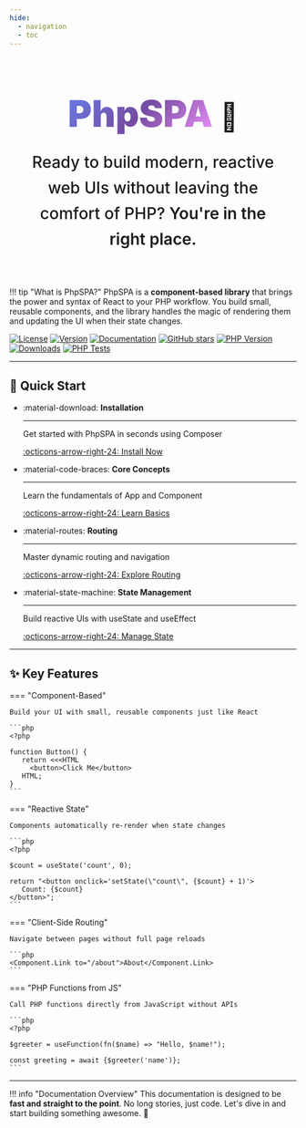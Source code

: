 ```yaml
---
hide:
  - navigation
  - toc
---
```


<div style="text-align: center; padding: 4rem 2rem 3rem;">
  <div style="display: inline-block; position: relative;">
    <h1 style="font-size: 4rem; font-weight: 900; margin: 0; line-height: 1.2;">
      <span style="background: linear-gradient(135deg, #667eea 0%, #764ba2 50%, #f093fb 100%); -webkit-background-clip: text; -webkit-text-fill-color: transparent; background-clip: text; display: inline-block;">
        PhpSPA
      </span>
      <span style="font-size: 3rem; display: inline-block; animation: wave 2s ease-in-out infinite;">👋</span>
    </h1>
  </div>
  <p style="font-size: 1.75rem; color: var(--md-default-fg-color--light); max-width: 700px; margin: 1.5rem auto 0; font-weight: 500; line-height: 1.6;">
    Ready to build modern, reactive web UIs without leaving the comfort of PHP? <span style="color: var(--md-primary-fg-color); font-weight: 600;">You're in the right place.</span>
  </p>
</div>

<style>
@keyframes wave {
  0%, 100% { transform: rotate(0deg); }
  25% { transform: rotate(20deg); }
  75% { transform: rotate(-20deg); }
}
</style>

!!! tip "What is PhpSPA?"
    PhpSPA is a **component-based library** that brings the power and syntax of React to your PHP workflow. You build small, reusable components, and the library handles the magic of rendering them and updating the UI when their state changes.


[![License](https://img.shields.io/badge/license-MIT-blue.svg?style=for-the-badge)](LICENSE)
[![Version](https://img.shields.io/badge/version-2.0.0-green.svg?style=for-the-badge)](https://github.com/dconco/phpspa-js)
[![Documentation](https://img.shields.io/badge/docs-read%20the%20docs-blue.svg?style=for-the-badge)](https://phpspa.vercel.app)
[![GitHub stars](https://img.shields.io/github/stars/dconco/phpspa?style=for-the-badge&color=yellow)](https://github.com/dconco/phpspa)
[![PHP Version](https://img.shields.io/packagist/v/dconco/phpspa?style=for-the-badge&color=purple)](https://packagist.org/packages/dconco/phpspa)
[![Downloads](https://img.shields.io/packagist/dt/dconco/phpspa?style=for-the-badge&color=orange)](https://packagist.org/packages/dconco/phpspa)
[![PHP Tests](https://github.com/dconco/phpspa/actions/workflows/php-tests.yml/badge.svg)](https://github.com/dconco/phpspa/actions/workflows/php-tests.yml)

---

## :rocket: Quick Start

<div class="grid cards" markdown>

-   :material-download: **Installation**

    ---

    Get started with PhpSPA in seconds using Composer

    [:octicons-arrow-right-24: Install Now](installation.md)

-   :material-code-braces: **Core Concepts**

    ---

    Learn the fundamentals of App and Component

    [:octicons-arrow-right-24: Learn Basics](core-concepts.md)

-   :material-routes: **Routing**

    ---

    Master dynamic routing and navigation

    [:octicons-arrow-right-24: Explore Routing](routing/index.md)

-   :material-state-machine: **State Management**

    ---

    Build reactive UIs with useState and useEffect

    [:octicons-arrow-right-24: Manage State](hooks/use-state.md)

</div>

---

## :sparkles: Key Features

=== "Component-Based"

    Build your UI with small, reusable components just like React
    
    ```php
    <?php

    function Button() {
       return <<<HTML
         <button>Click Me</button>
       HTML;
    }
    ```

=== "Reactive State"

    Components automatically re-render when state changes
    
    ```php
    <?php

    $count = useState('count', 0);

    return "<button onclick='setState(\"count\", {$count} + 1)'>
       Count: {$count}
    </button>";
    ```

=== "Client-Side Routing"

    Navigate between pages without full page reloads
    
    ```php
    <Component.Link to="/about">About</Component.Link>
    ```

=== "PHP Functions from JS"

    Call PHP functions directly from JavaScript without APIs
    
    ```php
    <?php

    $greeter = useFunction(fn($name) => "Hello, $name!");

    const greeting = await {$greeter('name')};
    ```

---

!!! info "Documentation Overview"
    This documentation is designed to be **fast and straight to the point**. No long stories, just code. Let's dive in and start building something awesome. 🚀